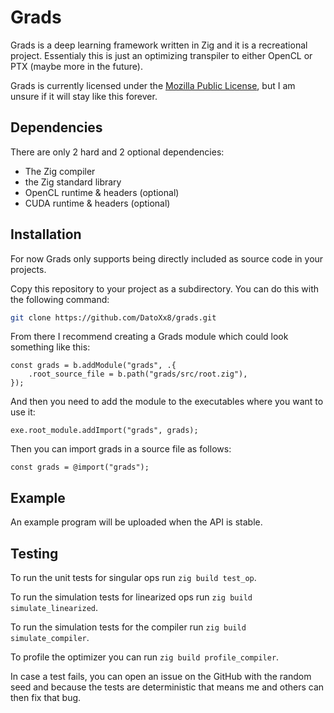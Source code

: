 # Grads

Grads is a deep learning framework written in Zig and it is a recreational project.
Essentialy this is just an optimizing transpiler to either OpenCL or PTX (maybe more in the future).

Grads is currently licensed under the [Mozilla Public License](https://www.mozilla.org/en-US/MPL/2.0/), but I am unsure if it will stay like this forever.

## Dependencies

There are only 2 hard and 2 optional dependencies:
- The Zig compiler
- the Zig standard library
- OpenCL runtime & headers (optional)
- CUDA runtime & headers (optional)

## Installation

For now Grads only supports being directly included as source code in your projects.

Copy this repository to your project as a subdirectory. You can do this with the following command:
``` sh
git clone https://github.com/DatoXx8/grads.git
```
From there I recommend creating a Grads module which could look something like this:
```zig
const grads = b.addModule("grads", .{
    .root_source_file = b.path("grads/src/root.zig"),
});
```
And then you need to add the module to the executables where you want to use it:
```zig
exe.root_module.addImport("grads", grads);
```
Then you can import grads in a source file as follows:
```zig
const grads = @import("grads");
```

## Example

An example program will be uploaded when the API is stable.

## Testing

To run the unit tests for singular ops run `zig build test_op`.

To run the simulation tests for linearized ops run `zig build simulate_linearized`.

To run the simulation tests for the compiler run `zig build simulate_compiler`.

To profile the optimizer you can run `zig build profile_compiler`.

In case a test fails, you can open an issue on the GitHub with the random seed and because the tests are deterministic that means me and others can then fix that bug.
